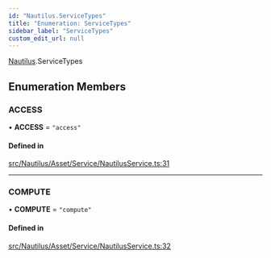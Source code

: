 ```yaml
---
id: "Nautilus.ServiceTypes"
title: "Enumeration: ServiceTypes"
sidebar_label: "ServiceTypes"
custom_edit_url: null
---
```


[Nautilus](../modules/Nautilus.md).ServiceTypes

## Enumeration Members

### ACCESS

• **ACCESS** = ``"access"``

#### Defined in

[src/Nautilus/Asset/Service/NautilusService.ts:31](https://github.com/deltaDAO/nautilus/blob/1d9c796/src/Nautilus/Asset/Service/NautilusService.ts#L31)

___

### COMPUTE

• **COMPUTE** = ``"compute"``

#### Defined in

[src/Nautilus/Asset/Service/NautilusService.ts:32](https://github.com/deltaDAO/nautilus/blob/1d9c796/src/Nautilus/Asset/Service/NautilusService.ts#L32)
